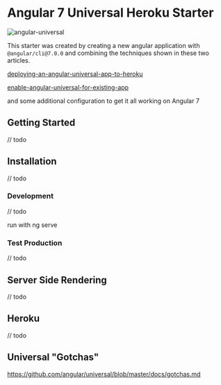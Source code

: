 # Angular 7 Universal Heroku Starter

![angular-universal](https://user-images.githubusercontent.com/20350641/48462006-7ab8c500-e82a-11e8-8f0a-cedf39303957.png)

This starter was created by creating a new angular application with `@angular/cli@7.0.0` and combining the techniques shown in these two articles.

[deploying-an-angular-universal-app-to-heroku](https://medium.com/augie-gardner/deploying-an-angular-universal-app-to-heroku-eca2b7966947)

[enable-angular-universal-for-existing-app](https://medium.com/@mafshin/enable-angular-universal-for-existing-app-3a17694b9177)

and some additional configuration to get it all working on Angular 7

## Getting Started

// todo

## Installation

// todo

### Development

// todo

run with ng serve

### Test Production
// todo


## Server Side Rendering
// todo


## Heroku
// todo


## Universal "Gotchas"

https://github.com/angular/universal/blob/master/docs/gotchas.md
